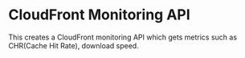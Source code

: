 # CloudFront Monitoring API

This creates a CloudFront monitoring API which gets metrics such as CHR(Cache Hit Rate), download speed.


